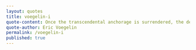 ```yaml
---
layout: quotes
title: voegelin-i
quote-content: Once the transcendental anchorage is surrendered, the descent from the rational to the animal nature, so it seems, is inevitable.
quote-author: Eric Voegelin
permalink: /voegelin-i
published: true
---
```

